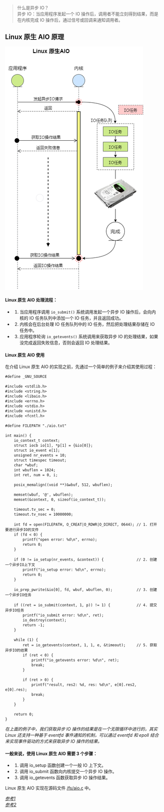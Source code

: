 > 什么是异步 IO？  
> 异步 IO：当应用程序发起一个 IO 操作后，调用者不能立刻得到结果，而是在内核完成 IO 操作后，通过信号或回调来通知调用者。

## Linux 原生 AIO 原理  
![Linux Native Aio](images/linux_native_aio.png)   

#### Linux 原生 AIO 处理流程：
- 1. 当应用程序调用 `io_submit()` 系统调用发起一个异步 IO 操作后，会向内核的 IO 任务队列中添加一个 IO 任务，并且返回成功。
- 2. 内核会在后台处理 IO 任务队列中的 IO 任务，然后把处理结果存储在 IO 任务中。
- 3. 应用程序轮询 `io_getevents()` 系统调用来获取异步 IO 的处理结果，如果没完成返回失败信息，否则会返回 IO 处理结果。

#### Linux 原生 AIO 使用  
在介绍 Linux 原生 AIO 的实现之前，先通过一个简单的例子来介绍其使用过程：  
```
#define _GNU_SOURCE

#include <stdlib.h>
#include <string.h>
#include <libaio.h>
#include <errno.h>
#include <stdio.h>
#include <unistd.h>
#include <fcntl.h>

#define FILEPATH "./aio.txt"

int main() {
    io_context_t context;
    struct iocb io[1], *p[1] = {&io[0]};
    struct io_event e[1];
    unsigned nr_events = 10;
    struct timespec timeout;
    char *wbuf;
    int wbuflen = 1024;
    int ret, num = 0, i;

    posix_memalign((void **)&wbuf, 512, wbuflen);

    memset(wbuf, '@', wbuflen);
    memset(&context, 0, sizeof(io_context_t));

    timeout.tv_sec = 0;
    timeout.tv_nsec = 10000000;

    int fd = open(FILEPATH, O_CREAT|O_RDWR|O_DIRECT, 0644); // 1. 打开要进行异步IO的文件
    if (fd < 0) {
        printf("open error: %d\n", errno);
        return 0;
    }

    if (0 != io_setup(nr_events, &context)) {               // 2. 创建一个异步IO上下文
        printf("io_setup error: %d\n", errno);
        return 0;
    }

    io_prep_pwrite(&io[0], fd, wbuf, wbuflen, 0);           // 3. 创建一个异步IO任务

    if ((ret = io_submit(context, 1, p)) != 1) {            // 4. 提交异步IO任务
        printf("io_submit error: %d\n", ret);
        io_destroy(context);
        return -1;
    }

    while (1) {
        ret = io_getevents(context, 1, 1, e, &timeout);     // 5. 获取异步IO的结果
        if (ret < 0) {
            printf("io_getevents error: %d\n", ret);
            break;
        }

        if (ret > 0) {
            printf("result, res2: %d, res: %d\n", e[0].res2, e[0].res);
            break;
        }
    }

    return 0;
}
```
*在上面的例子中，我们获取异步 IO 操作的结果是在一个无限循环中进行的，其实 Linux 还支持一种基于 eventfd 事件通知的机制，可以通过 eventfd 和 epoll 结合来实现事件驱动的方式来获取异步 IO 操作的结果。*  

#### 一般来说，使用 Linux 原生 AIO 需要 3 个步骤：
- 1) 调用 io_setup 函数创建一个一般 IO 上下文。
- 2) 调用 io_submit 函数向内核提交一个异步 IO 操作。
- 3) 调用 io_getevents 函数获取异步 IO 操作结果。

Linux 原生 AIO 实现在源码文件 [/fs/aio.c](https://github.com/torvalds/linux/blob/master/fs/aio.c) 中。

*[参考1](https://cloud.tencent.com/developer/article/1810604)*  
*[参考2](https://cloud.tencent.com/developer/article/1810605)*
